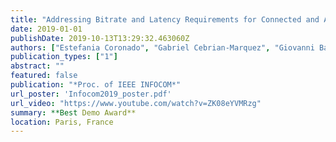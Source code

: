 ```yaml
---
title: "Addressing Bitrate and Latency Requirements for Connected and Autonomous Vehicles"
date: 2019-01-01
publishDate: 2019-10-13T13:29:32.463060Z
authors: ["Estefania Coronado", "Gabriel Cebrian-Marquez", "Giovanni Baggio", "Roberto Riggio"]
publication_types: ["1"]
abstract: ""
featured: false
publication: "*Proc. of IEEE INFOCOM*"
url_poster: 'Infocom2019_poster.pdf'
url_video: "https://www.youtube.com/watch?v=ZK08eYVMRzg"
summary: **Best Demo Award**
location: Paris, France
---
```


